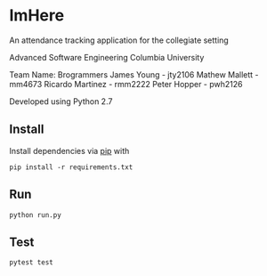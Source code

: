 # ImHere

An attendance tracking application for the collegiate setting

Advanced Software Engineering
Columbia University

Team Name: Brogrammers
James Young - jty2106
Mathew Mallett - mm4673
Ricardo Martinez - rmm2222
Peter Hopper - pwh2126

Developed using Python 2.7


## Install
Install dependencies via [pip](https://packaging.python.org/installing/) with 
```
pip install -r requirements.txt
```

## Run
```
python run.py
```

## Test
```
pytest test
```


